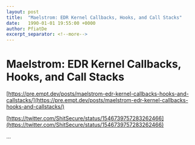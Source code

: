 ```yaml
---
layout: post
title:  "Maelstrom: EDR Kernel Callbacks, Hooks, and Call Stacks"
date:   1990-01-01 19:55:00 +0000
author: PfiatDe
excerpt_separator: <!--more-->
---
```


# Maelstrom: EDR Kernel Callbacks, Hooks, and Call Stacks

[https://pre.empt.dev/posts/maelstrom-edr-kernel-callbacks-hooks-and-callstacks/](https://pre.empt.dev/posts/maelstrom-edr-kernel-callbacks-hooks-and-callstacks/)

[https://twitter.com/ShitSecure/status/1546739757283262466](https://twitter.com/ShitSecure/status/1546739757283262466)

...
<!--more-->
